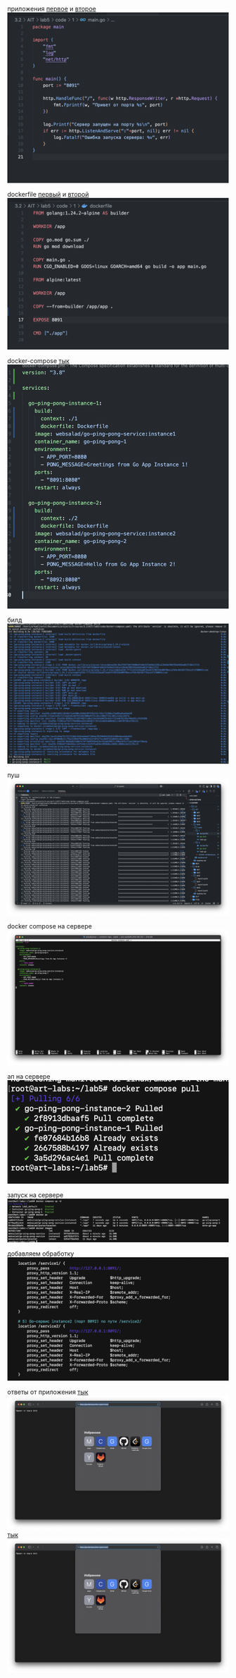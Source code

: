 приложения [первое](code/1/main.go) и [второе](code/2/main.go)
![](images/imagereadme.png)

dockerfile [первый](code/1/dockerfile) и [второй](code/2/dockerfile)
![](images/imagereadme-1.png)

docker-compose [тык](code/docker-compose.yaml)
![](images/imagereadme-3.png)

билд
![](images/imagereadme-4.png)


пуш
![](images/imagereadme-5.png)

docker compose на сервере
![](images/imagereadme-6.png)

ап на сервере
![](images/imagereadme-7.png)

запуск на сервере
![](images/imagereadme-8.png)

добавляем обработку
![](images/imagereadme-9.png)


ответы от приложения [тык](http://postavtezachet.ru/service1/)
![](images/imagereadme-10.png)
 [тык](http://postavtezachet.ru/service2/)
![](images/imagereadme-11.png)